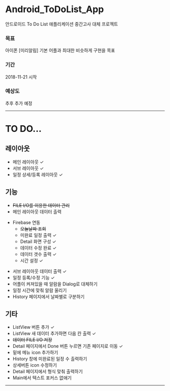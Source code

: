 # Android_ToDoList_App
안드로이드 To Do List 애플리케이션
중간고사 대체 프로젝트

### 목표
아이폰 [미리알림] 기본 어플과 최대한 비슷하게 구현을 목표

### 기간
2018-11-21 시작

### 예상도
추후 추가 예정

<hr/>


# TO DO...

## 레이아웃
* 메인 레이아웃 ✓
* 서브 레이아웃 ✓
* 일정 상세/등록 레이아웃 ✓

## 기능
* ~~FILE I/O를 이용한 데이터 관리~~
* 메인 레이아웃 데이터 출력
- Firebase 연동
    - ~~오늘날짜 조회~~
    - 미완료 일정 출력 ✓
    - Detail 화면 구성 ✓
    - 데이터 수정 완료 ✓
    - 데이터 갯수 출력 ✓
    - 시간 설정 ✓
* 서브 레이아웃 데이터 출력 ✓
* 일정 등록/수정 기능 ✓
* 어플이 켜져있을 때 알람을 Dialog로 대체하기
* 일정 시간에 맞춰 알람 울리기
* History 페이지에서 날짜별로 구분하기

## 기타
* ListView 버튼 추가 ✓
* ListView 새 데이터 추가하면 다음 칸 출력 ✓
* ~~데이터 FILE I/O 저장~~
* Detail 페이지에서 Done 버튼 누르면 기존 페이지로 이동 ✓
* 밑에 메뉴 icon 추가하기
* History 창에 미완료된 일정 수 출력하기
* 상세버튼 icon 수정하기
* Detail 페이지에서 형식 맞춰 출력하기
* Main에서 텍스트 포커스 없애기

<hr/>

